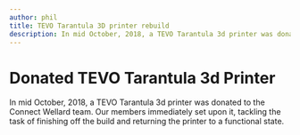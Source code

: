 ```yaml
---
author: phil
title: TEVO Tarantula 3D printer rebuild
description: In mid October, 2018, a TEVO Tarantula 3d printer was donated to the Connect Wellard team.
---
```


# Donated TEVO Tarantula 3d Printer

In mid October, 2018, a TEVO Tarantula 3d printer was donated to the Connect Wellard team. Our members immediately set upon it, tackling the task of finishing off the build and returning the printer to a functional state.

